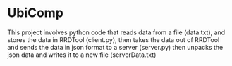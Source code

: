 UbiComp
=======
This project involves python code that 
reads data from a file (data.txt), 
and stores the data in RRDTool (client.py), 
then takes the data out of RRDTool and sends the data  in json format to a server (server.py) 
then unpacks the json data and 
writes it to a new file (serverData.txt) 